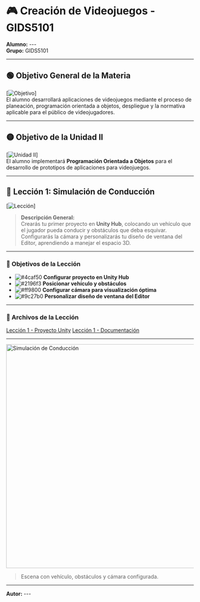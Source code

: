 # 🎮 Creación de Videojuegos - GIDS5101

**Alumno:** ---  
**Grupo:** GIDS5101  

---

## 🟢 Objetivo General de la Materia
[![Objetivo](https://img.shields.io/badge/Objetivo-General-blue?style=for-the-badge&logo=unity)]  
El alumno desarrollará aplicaciones de videojuegos mediante el proceso de planeación, programación orientada a objetos, despliegue y la normativa aplicable para el público de videojugadores.

---

## 🟡 Objetivo de la Unidad II
[![Unidad II](https://img.shields.io/badge/Unidad-II-orange?style=for-the-badge&logo=unity)]  
El alumno implementará **Programación Orientada a Objetos** para el desarrollo de prototipos de aplicaciones para videojuegos.

---

## 🚗 Lección 1: Simulación de Conducción
[![Lección](https://img.shields.io/badge/Leccion-1-red?style=for-the-badge&logo=unity)]  

> **Descripción General:**  
> Crearás tu primer proyecto en **Unity Hub**, colocando un vehículo que el jugador pueda conducir y obstáculos que deba esquivar. Configurarás la cámara y personalizarás tu diseño de ventana del Editor, aprendiendo a manejar el espacio 3D.

---

### 🎯 Objetivos de la Lección

- ![#4caf50](https://via.placeholder.com/15/4caf50/000000?text=+) **Configurar proyecto en Unity Hub**  
- ![#2196f3](https://via.placeholder.com/15/2196f3/000000?text=+) **Posicionar vehículo y obstáculos**  
- ![#ff9800](https://via.placeholder.com/15/ff9800/000000?text=+) **Configurar cámara para visualización óptima**  
- ![#9c27b0](https://via.placeholder.com/15/9c27b0/000000?text=+) **Personalizar diseño de ventana del Editor**  

---

### 📂 Archivos de la Lección

[Lección 1 - Proyecto Unity](Lecciones/Leccion%201/Leccion1.PlayerControl.unitypackage)
[Lección 1 - Documentación](Lecciones/Leccion%201/Leccion1.pdf) 

---

<img src="https://connect-mediagw.unity.com/h1/20190423/learn/images/2f654ac8-d6c7-4746-ad91-e4f3a6014fe1_Screen_Shot_2019_04_23_at_3.57.47_PM.png" alt="Simulación de Conducción" width="600">

> Escena con vehículo, obstáculos y cámara configurada.

---

**Autor:** ---

